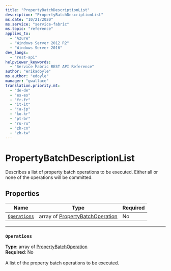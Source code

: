 ```yaml
---
title: "PropertyBatchDescriptionList"
description: "PropertyBatchDescriptionList"
ms.date: "10/21/2020"
ms.service: "service-fabric"
ms.topic: "reference"
applies_to: 
  - "Azure"
  - "Windows Server 2012 R2"
  - "Windows Server 2016"
dev_langs: 
  - "rest-api"
helpviewer_keywords: 
  - "Service Fabric REST API Reference"
author: "erikadoyle"
ms.author: "edoyle"
manager: "gwallace"
translation.priority.mt: 
  - "de-de"
  - "es-es"
  - "fr-fr"
  - "it-it"
  - "ja-jp"
  - "ko-kr"
  - "pt-br"
  - "ru-ru"
  - "zh-cn"
  - "zh-tw"
---
```

# PropertyBatchDescriptionList

Describes a list of property batch operations to be executed. Either all or none of the operations will be committed.

## Properties
| Name | Type | Required |
| --- | --- | --- |
| [`Operations`](#operations) | array of [PropertyBatchOperation](sfclient-v80-model-propertybatchoperation.md) | No |

____
### `Operations`
__Type__: array of [PropertyBatchOperation](sfclient-v80-model-propertybatchoperation.md) <br/>
__Required__: No<br/>
<br/>
A list of the property batch operations to be executed.
